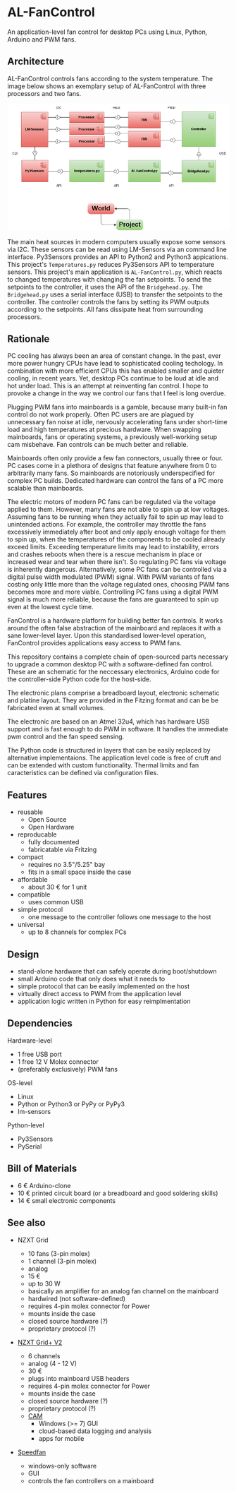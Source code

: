 # AL-FanControl

An application-level fan control for desktop PCs
    using Linux, Python, Arduino and PWM fans.

## Architecture

AL-FanControl controls fans according to the system temperature.
The image below shows an exemplary setup of AL-FanControl
    with three processors and two fans.

![](img/AL-FanControl-HighLevel-ComponentDiagram.png)

The main heat sources in modern computers usually expose some sensors via I2C.
These sensors can be read using LM-Sensors via an command line interface.
Py3Sensors provides an API to Python2 and Python3 appications.
This project's `Temperatures.py` reduces Py3Sensors API to temperature sensors.
This project's main application is `AL-FanControl.py`,
    which reacts to changed temperatures with changing the fan setpoints.
To send the setpoints to the controller,
    it uses the API of the `Bridgehead.py`.
The `Bridgehead.py` uses a serial interface (USB)
    to transfer the setpoints to the controller.
The controller controls the fans
    by setting its PWM outputs according to the setpoints.
All fans dissipate heat from surrounding processors.

## Rationale

PC cooling has always been an area of constant change.
In the past,
    ever more power hungry CPUs have lead to
    sophisticated cooling techology.
In combination with more efficient CPUs
    this has enabled smaller and quieter cooling,
    in recent years.
Yet,
    desktop PCs continue to be
    loud at idle and hot under load.
This is an attempt
    at reinventing fan control.
I hope to provoke
    a change in the way we control our fans
    that I feel is long overdue.

Plugging PWM fans into mainboards is a gamble,
    because many built-in fan control do not work properly.
Often PC users are are plagued by
    unnecessary fan noise at idle,
    nervously accelerating fans under short-time load and
    high temperatures at precious hardware.
When swapping
    mainboards, fans or operating systems,
    a previously well-working setup cam misbehave.
Fan controls can be much better and reliable.

Mainboards often only provide a few fan connectors,
    usually three or four.
PC cases come in a plethora of designs
    that feature anywhere from 0 to arbitrarily many fans.
So mainboards
    are notoriously underspecified
    for complex PC builds.
Dedicated hardware
    can control
    the fans
        of a PC
    more scalable
    than mainboards.

The electric motors
    of modern PC fans
    can be regulated via the voltage applied to them.
However,
    many fans
    are not able to
    spin up
    at low voltages.
Assuming fans to be running when they actually fail to spin up
    may lead to unintended actions.
For example,
        the controller may throttle the fans excessively immediately after boot
    and
        only
        apply enough voltage
            for them to spin up,
        when
        the temperatures
            of the components to be cooled
        already exceed limits.
Exceeding temperature limits may lead to
    instability, errors and crashes
    reboots
        when there is a rescue mechanism in place
    or
    increased wear and tear
        when there isn't.
So regulating PC fans
    via voltage is inherently dangerous.
Alternatively,
    some PC fans can be controlled via a digital pulse width modulated (PWM) signal.
With PWM variants of fans costing only little more than the voltage regulated ones,
    choosing PWM fans becomes more and more viable.
Controlling PC fans
    using a digital PWM signal
    is much more reliable,
    because the fans are guaranteed to spin up even at the lowest cycle time.

FanControl is a hardware platform
    for building better fan controls.
It works around
    the often false abstraction
        of the mainboard
    and replaces it with a sane lower-level layer.
Upon this standardised lower-level operation,
    FanControl provides applications easy access to PWM fans.

This repository contains
    a complete chain of open-sourced parts
    necessary to upgrade
        a common desktop PC
        with a software-defined fan control.
These are
    an schematic
        for the neccessary electronics,
    Arduino code
        for the controller-side
    Python code
        for the host-side.

The electronic plans
    comprise
        a breadboard layout,
        electronic schematic and
        platine layout.
They are provided
        in the Fitzing format
    and
        can be be fabricated even at small volumes.

The electronic are based on an
    Atmel 32u4, which
        has hardware USB support
        and
        is fast enough to do PWM in software.
It handles
    the immediate pwm control
        and
    the fan speed sensing.

The Python code
    is structured in layers
        that can be easily replaced by alternative implementaions.
The application level code
    is free of cruft
        and
    can be extended with custom functionality.
Thermal limits and fan caracteristics
    can be defined
    via configuration files.

## Features

-   reusable
    -   Open Source
    -   Open Hardware
-   reproducable
    -   fully documented
    -   fabricatable via Fritzing
-   compact
    -   requires no 3.5"/5.25" bay
    -   fits in a small space inside the case
-   affordable
    -   about 30 € for 1 unit
-   compatible
    -   uses common USB
-   simple protocol
    -   one message to the controller follows one message to the host
-   universal
    -   up to 8 channels for complex PCs

## Design

-   stand-alone hardware that can safely operate during boot/shutdown
-   small Arduino code that only does what it needs to
-   simple protocol that can be easily implemented on the host
-   virtually direct access to PWM from the application level
-   application logic written in Python for easy reimplmentation

## Dependencies

Hardware-level

-   1 free USB port
-   1 free 12 V Molex connector
-   (preferably exclusively) PWM fans

OS-level

-   Linux
-   Python or Python3 or PyPy or PyPy3
-   lm-sensors

Python-level

-   Py3Sensors
-   PySerial

## Bill of Materials

-    6 € Arduino-clone
-   10 € printed circuit board (or a breadboard and good soldering skills)
-   14 € small electronic components

## See also

-   NZXT Grid
    -   10 fans (3-pin molex)
    -   1 channel (3-pin molex)
    -   analog
    -   15 €
    -   up to 30 W
    -   basically an amplifier for an analog fan channel on the mainboard
    -   hardwired (not software-defined)
    -   requires 4-pin molex connector for Power
    -   mounts inside the case
    -   closed source hardware (?)
    -   proprietary protocol (?)

-   [NZXT Grid+ V2](https://www.nzxt.com/product/detail/157-GRID-V2-digital-fan-controller.html)
    -   6 channels
    -   analog (4 - 12 V)
    -   30 €
    -   plugs into mainboard USB headers
    -   requires 4-pin molex connector for Power
    -   mounts inside the case
    -   closed source hardware (?)
    -   proprietary protocol (?)
    -   [CAM](https://cam.nzxt.com/)
        -   Windows (>= 7) GUI
        -   cloud-based data logging and analysis
        -   apps for mobile
-   [Speedfan](http://www.almico.com/speedfan.php)
    -   windows-only software
    -   GUI
    -   controls the fan controllers on a mainboard
